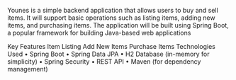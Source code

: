 Younes is a simple backend application that allows users to buy and sell items. It will support basic operations such as listing items, adding new items, and purchasing items. The application will be built using Spring Boot, a popular framework for building Java-based web applications

Key Features
    Item Listing
    Add New Items
    Purchase Items
Technologies Used
•	Spring Boot
•	Spring Data JPA
•	H2 Database (in-memory for simplicity)
•	Spring Security
•	REST API
•	Maven (for dependency management)

